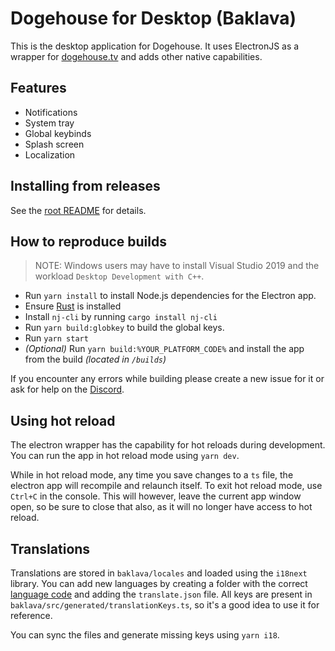 # Dogehouse for Desktop (Baklava)

This is the desktop application for Dogehouse.
It uses ElectronJS as a wrapper for [dogehouse.tv](https://dogehouse.tv) and adds other native capabilities.

## Features

- Notifications
- System tray
- Global keybinds
- Splash screen
- Localization

## Installing from releases

See the [root README](../README.md) for details.

## How to reproduce builds

> NOTE: Windows users may have to install Visual Studio 2019 and the workload `Desktop Development with C++`.

- Run `yarn install` to install Node.js dependencies for the Electron app.
- Ensure [Rust](https://www.rust-lang.org/learn/get-started) is installed
- Install `nj-cli` by running `cargo install nj-cli`
- Run `yarn build:globkey` to build the global keys.
- Run `yarn start`
- *(Optional)* Run `yarn build:%YOUR_PLATFORM_CODE%` and install the app from the build *(located in `/builds`)*

If you encounter any errors while building please create a new issue for it or ask for help on the [Discord](https://discord.gg/wCbKBZF9cV0).

## Using hot reload

The electron wrapper has the capability for hot reloads during development.
You can run the app in hot reload mode using `yarn dev`.

While in hot reload mode, any time you save changes to a `ts` file, the electron app will recompile and relaunch itself.
To exit hot reload mode, use `Ctrl+C` in the console. This will however, leave the current app window open, so be sure to close that also, as it will no longer have access to hot reload.

## Translations

Translations are stored in `baklava/locales` and loaded using the `i18next` library.
You can add new languages by creating a folder with the correct [language code](https://www.electronjs.org/docs/api/locales) and adding the `translate.json` file.
All keys are present in `baklava/src/generated/translationKeys.ts`, so it's a good idea to use it for reference.

You can sync the files and generate missing keys using `yarn i18`.